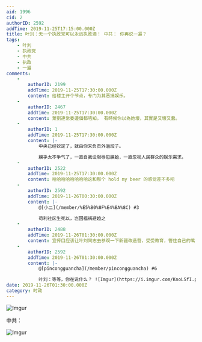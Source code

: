 ```yaml
---
aid: 1996
cid: 2
authorID: 2592
addTime: 2019-11-25T17:15:00.000Z
title: 叶刘：无一个执政党可以永远执政滴！ 中共： 你再说一遍？
tags:
    - 叶刘
    - 执政党
    - 中共
    - 执政
    - 一遍
comments:
    -
        authorID: 2199
        addTime: 2019-11-25T17:30:00.000Z
        content: 给楼主开个节点，专门为其恶搞娱乐。
    -
        authorID: 2467
        addTime: 2019-11-25T17:30:00.000Z
        content: 葉劉連常委邊個都唔知。 有時候你以為她壞，其實是又壞又蠢。
    -
        authorID: 1
        addTime: 2019-11-25T17:30:00.000Z
        content: |-
            中央已经钦定了，就由你来负责外涵段子。

            膜乎太不争气了，一直自我设限辱包膜蛤，一直忽视人民群众的娱乐需求。
    -
        authorID: 2522
        addTime: 2019-11-25T17:30:00.000Z
        content: 哈哈哈哈哈哈哈哈这和那个 hold my beer 的感觉差不多吧
    -
        authorID: 2592
        addTime: 2019-11-26T00:30:00.000Z
        content: |-
            @[小二](/member/%E5%B0%8F%E4%BA%8C) #3

            苟利社区生死以，岂因福祸避趋之
    -
        authorID: 2488
        addTime: 2019-11-26T01:30:00.000Z
        content: 宣传口应该让叶刘同志去参观一下新疆改造营，受受教育，管住自己的嘴，不要让宣传口为她补鑊。
    -
        authorID: 2592
        addTime: 2019-11-26T01:30:00.000Z
        content: |-
            @[pincongguancha](/member/pincongguancha) #6

            叶刘：等等，你在说什么？ ![Imgur](https://i.imgur.com/KnoLSfI.png)
date: 2019-11-26T01:30:00.000Z
category: 时政
---
```


![Imgur](https://i.imgur.com/LcZc5sA.png)

中共：

![Imgur](https://i.imgur.com/v5DyEJa.png)
